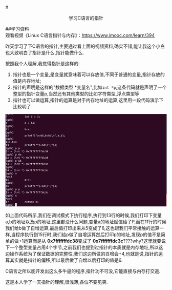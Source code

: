 #<center>学习C语言的指针</center>

##学习资料  
观看视频《Linux C语言指针与内存》：https://www.imooc.com/learn/394

昨天学习了下C语言的指针,主要通过看上面的视频资料,确实不错,能让我这个小白也大致明白了指针是什么,指针能做什么.

按照我个人理解,我觉得指针是这样的:
1. 指针也是一个变量,是变量就意味着可以存放值,不同于普通的变量,指针存放的值是内存地址;
2. 指针的声明是这样的"数据类型 *变量名",比如`int *p`,这条代码就是声明了一个整型的指针变量p,当然还有其他类型的比如字符类型,浮点类型等
3. 指针也可以做运算,指针的运算是对于内存地址的运算,这里用一段代码演示下比较明了

!["代码截图"](./p001.png)

如上面代码所示,我们在调试模式下执行程序,执行到13行的时候,我们打印下变量a,b的地址以及p的地址,这里都没什么问题,变量a的地址赋值给了P,而在11行的时候我们给b做了自增运算,最后值打印出来从5变成了6,这也跟我们平常接触的运算一样,当程序执行到15行时,我们给p做了自增运算然后打印p的地址,发现p的值不是简单的做+1运算而是从 **0x7fffffffdc38**变成了 **0x7fffffffdc3c**????why?这里就要说下一个整型变量占用4个字节,之前我们也提到过指针的本质就是内存地址,所以这边操作系统为了保证数据的完整性,我们这边所做的自增会+4,也就是说,指针的运算其实就是指针的偏移,所以最后做了自增以后打印的值是6.

C语言之所以能开发出这么多牛逼的程序,指针功不可没,它能直接与内存打交道.

这是本人学了一天指针的理解,很浅薄,各位不要见笑.
